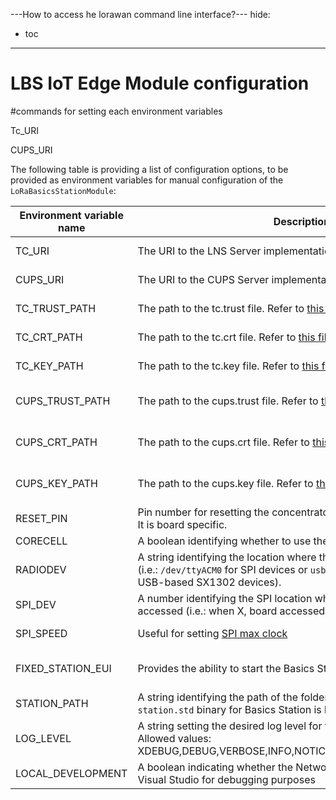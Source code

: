 ---How to access he lorawan command line interface?---
hide:
  - toc
---

# LBS IoT Edge Module configuration
#commands for setting each environment variables

Tc_URI       
              
CUPS_URI                   

The following table is providing a list of configuration options, to be provided as environment variables for manual configuration of the `LoRaBasicsStationModule`:

| Environment variable name | Description                                                  | Mandatory                                                    |
| ------------------------- | ------------------------------------------------------------ | ------------------------------------------------------------ |
| TC_URI                    | The URI to the LNS Server implementation                     | **Yes** (i.e.: `ws://IP_or_DNS:5000` or `wss:// IP_OR_DNS :5001`) |
| CUPS_URI                  | The URI to the CUPS Server implementation                    | Yes, if CUPS endpoint is required (i.e.: `https:// IP_or_DNS :5002`) |
| TC_TRUST_PATH             | The path to the tc.trust file. Refer to [this file](station-authentication-modes.md) for more information | No (if not set, defaulting to `/var/lorastarterkit/certs/tc.trust`) |
| TC_CRT_PATH               | The path to the tc.crt file. Refer to [this file](station-authentication-modes.md) for more information | No (if not set, defaulting to `/var/lorastarterkit/certs/tc.crt`) |
| TC_KEY_PATH               | The path to the tc.key file. Refer to [this file](station-authentication-modes.md) for more information | No (if not set, defaulting to `/var/lorastarterkit/certs/tc.key`) |
| CUPS_TRUST_PATH           | The path to the cups.trust file. Refer to [this file](station-authentication-modes.md) for more information | Only when CUPS is enabled (if not set, defaulting to `/var/lorastarterkit/certs/cups.trust`) |
| CUPS_CRT_PATH             | The path to the cups.crt file. Refer to [this file](station-authentication-modes.md) for more information | Only when CUPS is enabled (if not set, defaulting to `/var/lorastarterkit/certs/cups.crt`) |
| CUPS_KEY_PATH             | The path to the cups.key file. Refer to [this file](station-authentication-modes.md) for more information | Only when CUPS is enabled (if not set, defaulting to `/var/lorastarterkit/certs/cups.key`) |
| RESET_PIN                 | Pin number for resetting the concentrator. </br> It is board specific. | No (if not set, module will skip the reset of the board)     |
| CORECELL                  | A boolean identifying whether to use the Corecell (SX1302) binary | No (if not set, defaults to false) |
| RADIODEV                  | A string identifying the location where the board should be accessed (i.e.: `/dev/ttyACM0` for SPI devices or `usb:/dev/ttyUSB0` in case of USB-based SX1302 devices). | No (if not set, board will be accessed at /dev/spidevX.0, see following item) |
| SPI_DEV                   | A number identifying the SPI location where the board should be accessed (i.e.: when X, board accessed at /dev/spidevX.0) | No (defaults to 0)                                           |
| SPI_SPEED                 | Useful for setting [SPI max clock](https://github.com/Lora-net/lora_gateway/blob/master/libloragw/src/loragw_spi.native.c) | No (default to 8, unique alternative provided is 2)          |
| FIXED_STATION_EUI         | Provides the ability to start the Basics Station with a fixed EUI | No (if not set, the Basics Station built-in logic will be used for generating a EUI) |
| STATION_PATH              | A string identifying the path of the folder where the compiled `station.std` binary for Basics Station is located | No (if not set, defaults to `/basicstation` folder)          |
| LOG_LEVEL                 | A string setting the desired log level for the Basics Station binary. Allowed values: XDEBUG,DEBUG,VERBOSE,INFO,NOTICE,WARNING,ERROR,CRITICAL | No (if not set, defaults to INFO) |
| LOCAL_DEVELOPMENT         | A boolean indicating whether the Network Server is running locally in Visual Studio for debugging purposes | No (if not set, defaults to False) |
